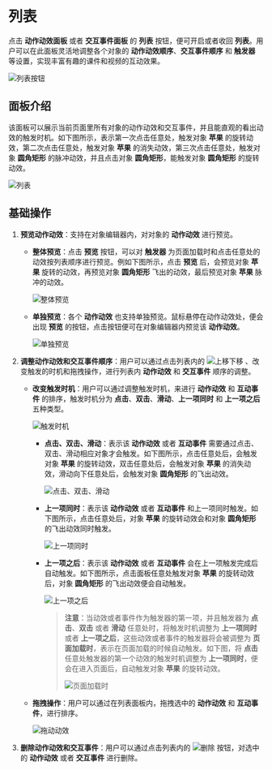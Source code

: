 # 列表

点击 **动作动效面板** 或者 **交互事件面板** 的 **列表** 按钮，便可开启或者收回 **列表**。用户可以在此面板灵活地调整各个对象的 **动作动效顺序**、**交互事件顺序** 和 **触发器** 等设置，实现丰富有趣的课件和视频的互动效果。

![列表按钮](img/listbutton.png)

## 面板介绍

该面板可以展示当前页面里所有对象的动作动效和交互事件，并且能直观的看出动效的触发时机。如下图所示，表示第一次点击任意处，触发对象 **苹果** 的旋转动效，第二次点击任意处，触发对象 **苹果** 的消失动效，第三次点击任意处，触发对象 **圆角矩形** 的脉冲动效，并且点击对象 **圆角矩形**，能触发对象 **圆角矩形** 的旋转动效。

![列表](img/list.png)

## 基础操作

1. **预览动作动效**：支持在对象编辑器内，对对象的 **动作动效** 进行预览。

    - **整体预览**：点击 **预览** 按钮，可以对 **触发器** 为页面加载时和点击任意处的动效按列表顺序进行预览。例如下图所示，点击 **预览** 后，会预览对象 **苹果** 旋转的动效，再预览对象 **圆角矩形** 飞出的动效，最后预览对象 **苹果** 脉冲的动效。

        ![整体预览](img/preview.png)

    - **单独预览**：各个 **动作动效** 也支持单独预览。鼠标悬停在动作动效处，便会出现 **预览** 的按钮，点击按钮便可在对象编辑器内预览该 **动作动效**。

        ![单独预览](img/effectpreview.png)

2. **调整动作动效和交互事件顺序**：用户可以通过点击列表内的 ![上移下移](img/updown.png) 、改变触发的时机和拖拽操作，进行列表内 **动作动效** 和 **交互事件** 顺序的调整。

    - **改变触发时机**：用户可以通过调整触发时机，来进行 **动作动效** 和 **互动事件** 的排序，触发时机分为 **点击**、**双击**、**滑动**、**上一项同时** 和 **上一项之后** 五种类型。

        ![触发时机](img/triggertime.png)

        - **点击、双击、滑动**：表示该 **动作动效** 或者 **互动事件** 需要通过点击、双击、滑动相应对象才会触发。如下图所示，点击任意处后，会触发对象 **苹果** 的旋转动效，双击任意处后，会触发对象 **苹果** 的消失动效，滑动向下任意处后，会触发对象 **圆角矩形** 的飞出动效。

            ![点击、双击、滑动](img/triggertime1.png)

        - **上一项同时**：表示该 **动作动效** 或者 **互动事件** 和上一项同时触发。如下图所示，点击任意处后，对象 **苹果** 的旋转动效会和对象 **圆角矩形** 的飞出动效同时触发。

            ![上一项同时](img/triggertime2.png)

        - **上一项之后**：表示该 **动作动效** 或者 **互动事件** 会在上一项触发完成后自动触发。如下图所示，点击面板任意处触发对象 **苹果** 的旋转动效后，对象 **圆角矩形** 的飞出动效便会自动触发。

            ![上一项之后](img/triggertime3.png)

            > **注意**：当动效或者事件作为触发器的第一项，并且触发器为 **点击**、**双击** 或者 **滑动** 任意处时，将触发时机调整为 **上一项同时** 或者 **上一项之后**，这些动效或者事件的触发器将会被调整为 **页面加载时**，表示在页面加载的时候自动触发。如下图，将 **点击** 任意处触发器的第一个动效的触发时机调整为 **上一项同时**，便会在进入页面后，自动触发对象 **苹果** 的旋转动效。
            >
            > ![页面加载时](img/triggertime4.png)

    - **拖拽操作**：用户可以通过在列表面板内，拖拽选中的 **动作动效** 和 **互动事件**，进行排序。

        ![拖动动效](img/moveeffect.png)

3. **删除动作动效和交互事件**：用户可以通过点击列表内的 ![删除](img/delete.png) 按钮，对选中的 **动作动效** 或者 **交互事件** 进行删除。
